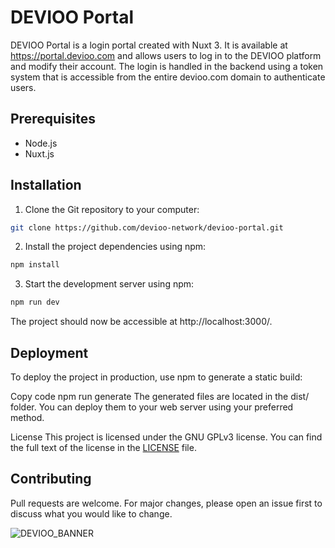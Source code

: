 # DEVIOO Portal

DEVIOO Portal is a login portal created with Nuxt 3. It is available at <https://portal.devioo.com> and allows users to log in to the DEVIOO platform and modify their account. The login is handled in the backend using a token system that is accessible from the entire devioo.com domain to authenticate users.

## Prerequisites

- Node.js
- Nuxt.js

## Installation

1. Clone the Git repository to your computer:

```bash
git clone https://github.com/devioo-network/devioo-portal.git
```

2. Install the project dependencies using npm:
```bash
npm install
```
3. Start the development server using npm:
```bash
npm run dev
```
The project should now be accessible at http://localhost:3000/.

## Deployment
To deploy the project in production, use npm to generate a static build:

Copy code
npm run generate
The generated files are located in the dist/ folder. You can deploy them to your web server using your preferred method.

License
This project is licensed under the GNU GPLv3 license. You can find the full text of the license in the [LICENSE](https://github.com/devioo-network/devioo-portal/blob/main/LICENSE) file.

## Contributing
Pull requests are welcome. For major changes, please open an issue first to discuss what you would like to change.

![DEVIOO_BANNER](https://devioo.alwaysdata.net/Others/DEVIOO_BANNER.png)
